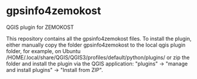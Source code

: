 # gpsinfo4zemokost
QGIS plugin for ZEMOKOST

This repository contains all the gpsinfo4zemokost files. To install the plugin, either manually copy the folder gpsinfo4zemokost to the local qgis plugin folder, for example, on Ubuntu
/HOME/.local/share/QGIS/QGIS3/profiles/default/python/plugins/
or zip the folder and install the plugin via the QGIS application: "plugins" -> "manage and install plugins" -> "Install from ZIP".
